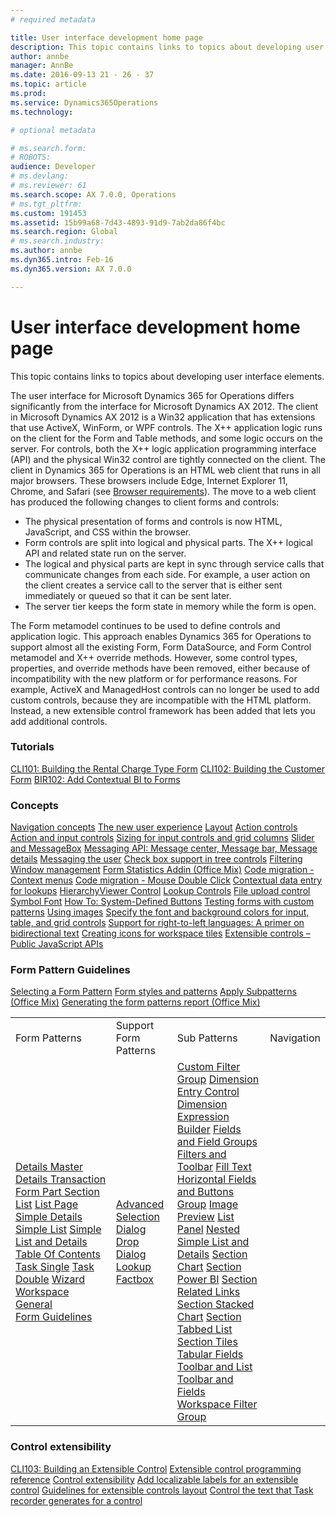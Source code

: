 ```yaml
---
# required metadata

title: User interface development home page
description: This topic contains links to topics about developing user interface elements.
author: annbe
manager: AnnBe
ms.date: 2016-09-13 21 - 26 - 37
ms.topic: article
ms.prod: 
ms.service: Dynamics365Operations
ms.technology: 

# optional metadata

# ms.search.form: 
# ROBOTS: 
audience: Developer
# ms.devlang: 
# ms.reviewer: 61
ms.search.scope: AX 7.0.0, Operations
# ms.tgt_pltfrm: 
ms.custom: 191453
ms.assetid: 15b99a68-7d43-4893-91d9-7ab2da86f4bc
ms.search.region: Global
# ms.search.industry: 
ms.author: annbe
ms.dyn365.intro: Feb-16
ms.dyn365.version: AX 7.0.0

---
```


# User interface development home page

This topic contains links to topics about developing user interface elements.

The user interface for Microsoft Dynamics 365 for Operations differs significantly from the interface for Microsoft Dynamics AX 2012. The client in Microsoft Dynamics AX 2012 is a Win32 application that has extensions that use ActiveX, WinForm, or WPF controls. The X++ application logic runs on the client for the Form and Table methods, and some logic occurs on the server. For controls, both the X++ logic application programming interface (API) and the physical Win32 control are tightly connected on the client. The client in Dynamics 365 for Operations is an HTML web client that runs in all major browsers. These browsers include Edge, Internet Explorer 11, Chrome, and Safari (see [Browser requirements](system-requirements.md)). The move to a web client has produced the following changes to client forms and controls:

-   The physical presentation of forms and controls is now HTML, JavaScript, and CSS within the browser.
-   Form controls are split into logical and physical parts. The X++ logical API and related state run on the server.
-   The logical and physical parts are kept in sync through service calls that communicate changes from each side. For example, a user action on the client creates a service call to the server that is either sent immediately or queued so that it can be sent later.
-   The server tier keeps the form state in memory while the form is open.

The Form metamodel continues to be used to define controls and application logic. This approach enables Dynamics 365 for Operations to support almost all the existing Form, Form DataSource, and Form Control metamodel and X++ override methods. However, some control types, properties, and override methods have been removed, either because of incompatibility with the new platform or for performance reasons. For example, ActiveX and ManagedHost controls can no longer be used to add custom controls, because they are incompatible with the HTML platform. Instead, a new extensible control framework has been added that lets you add additional controls.

### Tutorials

[CLI101: Building the Rental Charge Type Form](build-rental-charge-type-form.md) [CLI102: Building the Customer Form](build-customer-form.md) [BIR102: Add Contextual BI to Forms](add-contextual-bi-forms.md)

### Concepts

[Navigation concepts](page-navigation.md) [The new user experience](https://mix.office.com/watch/1ohsrrpsd02e1) [Layout](page-layout.md) [Action controls](action-controls.md) [Action and input controls](http://ax.help.dynamics.com/en/wiki/action-and-input-controls-in-dynamics-ax-7/) [Sizing for input controls and grid columns](sizing-input-controls-grid-columns.md) [Slider and MessageBox](slider-messagebox.md) [Messaging API: Message center, Message bar, Message details](messaging-api-center-bar-details.md) [Messaging the user](messaging-user.md) [Check box support in tree controls](check-box-tree-controls.md) [Filtering](filtering.md) [Window management](window-management.md) [Form Statistics Addin (Office Mix)](https://mix.office.com/watch/1kuwpf3ooohty) [Code migration - Context menus](code-migration-context-menus.md) [Code migration - Mouse Double Click](code-migration-double-click.md) [Contextual data entry for lookups](http://ax.help.dynamics.com/en/wiki/how-to-contextual-lookups/) [HierarchyViewer Control](hierarchy-viewer-control.md) [Lookup Controls](lookups-controls.md) [File upload control](file-upload-control.md) [Symbol Font](./media/dynamicssymbolfont20151201.pdf) [How To: System-Defined Buttons](system-defined-buttons.md) [Testing forms with custom patterns](testing-forms-custom-patterns.md) [Using images](images-form-grid.md) [Specify the font and background colors for input, table, and grid controls](specify-color-font-background-controls.md) [Support for right-to-left languages: A primer on bidirectional text](bidirectional-support.md) [Creating icons for workspace tiles](create-icons-workspace-tiles.md) [Extensible controls – Public JavaScript APIs](public-javascript-apis.md)

### Form Pattern Guidelines

[Selecting a Form Pattern](select-form-pattern.md) [Form styles and patterns](form-styles-patterns.md) [Apply Subpatterns (Office Mix)](https://mix.office.com/watch/fq2k25dzomi3) [Generating the form patterns report (Office Mix)](https://mix.office.com/watch/jqzesi1uuosz)

|                                                                                                                                                                                                                                                                                                                                                                                                                                                                                                                                                                                                                                                                                                                                                                                                                                                                                                                                                                                                                                                                                                         |                                                                                                                                                                                                                                                                                                                                                                                 |                                                                                                                                                                                                                                                                                                                                                                                                                                                                                                                                                                                                                                                                                                                                                                                                                                                                                                                                                                                                                                                                                                                                                                                                                                                                                                                                                                                                                                                                                                                                                                                                                                                                                                                                                                                                                                                             |            |
|---------------------------------------------------------------------------------------------------------------------------------------------------------------------------------------------------------------------------------------------------------------------------------------------------------------------------------------------------------------------------------------------------------------------------------------------------------------------------------------------------------------------------------------------------------------------------------------------------------------------------------------------------------------------------------------------------------------------------------------------------------------------------------------------------------------------------------------------------------------------------------------------------------------------------------------------------------------------------------------------------------------------------------------------------------------------------------------------------------|---------------------------------------------------------------------------------------------------------------------------------------------------------------------------------------------------------------------------------------------------------------------------------------------------------------------------------------------------------------------------------|-------------------------------------------------------------------------------------------------------------------------------------------------------------------------------------------------------------------------------------------------------------------------------------------------------------------------------------------------------------------------------------------------------------------------------------------------------------------------------------------------------------------------------------------------------------------------------------------------------------------------------------------------------------------------------------------------------------------------------------------------------------------------------------------------------------------------------------------------------------------------------------------------------------------------------------------------------------------------------------------------------------------------------------------------------------------------------------------------------------------------------------------------------------------------------------------------------------------------------------------------------------------------------------------------------------------------------------------------------------------------------------------------------------------------------------------------------------------------------------------------------------------------------------------------------------------------------------------------------------------------------------------------------------------------------------------------------------------------------------------------------------------------------------------------------------------------------------------------------------|------------|
| Form Patterns                                                                                                                                                                                                                                                                                                                                                                                                                                                                                                                                                                                                                                                                                                                                                                                                                                                                                                                                                                                                                                                                                           | Support Form Patterns                                                                                                                                                                                                                                                                                                                                                           | Sub Patterns                                                                                                                                                                                                                                                                                                                                                                                                                                                                                                                                                                                                                                                                                                                                                                                                                                                                                                                                                                                                                                                                                                                                                                                                                                                                                                                                                                                                                                                                                                                                                                                                                                                                                                                                                                                                                                                | Navigation |
| [Details Master](details-master-form-pattern.md) [Details Transaction](details-transaction-form-pattern.md) [Form Part Section List](section-list-form-pattern.md) [List Page](list-page-form-pattern.md) [Simple Details](simple-details-form-pattern.md) [Simple List](simple-list-form-pattern.md) [Simple List and Details](simple-list-details-form-pattern.md) [Table Of Contents](table-of-contents-form-pattern.md) [Task Single](task-single-form-pattern.md) [Task Double](task-double-form-pattern.md) [Wizard](wizard-form-pattern.md) [Workspace](workspace-form-pattern.md) [General Form Guidelines](general-form-guidelines.md) | [Advanced Selection](advanced-selection-form-pattern.md) [Dialog](dialog-form-pattern.md) [Drop Dialog](drop-dialog-form-pattern.md) [Lookup](lookup-form-pattern.md) [Factbox](factbox-form-patterns.md) | [Custom Filter Group](custom-filter-group-subpattern.md) [Dimension Entry Control](dimension-entry-control-subpattern.md) [Dimension Expression Builder](dimension-expression-builder-subpattern.md) [Fields and Field Groups](fields-field-groups-subpattern.md) [Filters and Toolbar](filters-toolbar-subpattern.md) [Fill Text](fill-text-subpattern.md) [Horizontal Fields and Buttons Group](horizontal-fields-buttons-group-subpattern.md) [Image Preview](image-preview-subpattern.md) [List Panel](list-panel-subpattern.md) [Nested Simple List and Details](nested-simple-list-details-subpattern.md) [Section Chart](section-chart-form-pattern.md) [Section Power BI](section-powerbi-subpattern.md) [Section Related Links](section-related-links-subpattern.md) [Section Stacked Chart](section-stacked-chart-subpattern.md) [Section Tabbed List](section-tabbed-list-subpattern.md) [Section Tiles](section-tiles-subpattern.md) [Tabular Fields](tabular-fields-subpattern.md) [Toolbar and List](toolbar-list-subpattern.md) [Toolbar and Fields](toolbar-fields-subpattern.md) [Workspace Filter Group](workspace-filter-group-subpattern.md) |            |

### Control extensibility

[CLI103: Building an Extensible Control](build-extensible-control.md) [Extensible control programming reference](extensible-control-programming-reference.md) [Control extensibility](control-extensibility.md) [Add localizable labels for an extensible control](create-localizable-labels-client.md) [Guidelines for extensible controls layout](extensible-controls-layout.md) [Control the text that Task recorder generates for a control](task-recorder-control-text.md)

